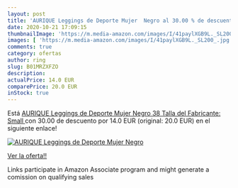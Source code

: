 ```yaml
---
layout: post
title: 'AURIQUE Leggings de Deporte Mujer  Negro al 30.00 % de descuento'
date: 2020-10-21 17:09:15
thumbnailImage: 'https://m.media-amazon.com/images/I/41paylXGB9L._SL200_.jpg'
images: [ 'https://m.media-amazon.com/images/I/41paylXGB9L._SL200_.jpg' ]
comments: true
category: ofertas
author: ring
slug: B01MRZXFZO
description:
actualPrice: 14.0 EUR
comparePrice: 20.0 EUR
inStock: true
---
```


Está [AURIQUE Leggings de Deporte Mujer  Negro  38  Talla del Fabricante: Small ](https://www.amazon.es/dp/B01MRZXFZO/?tag=tolees-21) con 30.00 de descuento por 14.0 EUR (original: 20.0 EUR) en el siguiente enlace!

[![AURIQUE Leggings de Deporte Mujer  Negro](https://m.media-amazon.com/images/I/41paylXGB9L._SL200_.jpg)](https://www.amazon.es/dp/B01MRZXFZO/?tag=tolees-21)

[Ver la oferta!!](https://www.amazon.es/dp/B01MRZXFZO/?tag=tolees-21)

Links participate in Amazon Associate program and might generate a comission on qualifying sales


